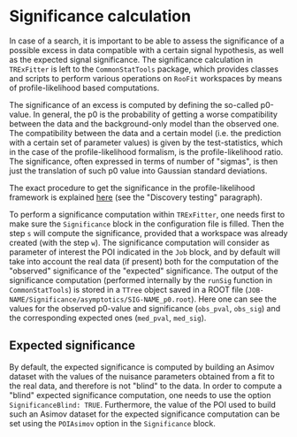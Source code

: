 # Significance calculation

In case of a search, it is important to be able to assess the significance of a possible excess in data compatible with a certain signal hypothesis, 
as well as the expected signal significance. 
The significance calculation in `TRExFitter` is left to the `CommonStatTools` package, which provides classes and scripts to perform various operations on `RooFit` workspaces by means of profile-likelihood based computations.

The significance of an excess is computed by defining the so-called p0-value. 
In general, the p0 is the probability of getting a worse compatibility between the data and the background-only model than the observed one. 
The compatibility between the data and a certain model (i.e. the prediction with a certain set of parameter values) is given by the test-statistics, 
which in the case of the profile-likelihood formalism, is the profile-likelihood ratio. 
The significance, often expressed in terms of number of "sigmas", is then just the translation of such p0 value into Gaussian standard deviations.

The exact procedure to get the significance in the profile-likelihood framework is explained [here](http://atlas-stats-doc-dev.web.cern.ch/atlas-stats-doc-dev/recommendations/rec_stat_computations/) (see the "Discovery testing" paragraph).

To perform a significance computation within `TRExFitter`, one needs first to make sure the `Significance` block in the configuration file is filled.
Then the step `s` will compute the significance, provided that a workspace was already created (with the step `w`). 
The significance computation will consider as parameter of interest the POI indicated in the `Job` block, and by default will take into account the real data (if present) both for the computation of the "observed" significance of the "expected" significance. 
The output of the significance computation (performed internally by the `runSig` function in `CommonStatTools`) is stored in a `TTree` object saved in a ROOT file (`JOB-NAME/Significance/asymptotics/SIG-NAME_p0.root`). 
Here one can see the values for the observed p0-value and significance (`obs_pval`, `obs_sig`) and the corresponding expected ones (`med_pval`, `med_sig`). 

## Expected significance

By default, the expected significance is computed by building an Asimov dataset with the values of the nuisance parameters obtained from a fit to the real data, 
and therefore is not "blind" to the data. 
In order to compute a "blind" expected significance computation, one needs to use the option `SignificanceBlind: TRUE`. 
Furthermore, the value of the POI used to build such an Asimov dataset for the expected significance computation can be set using the `POIAsimov` option in the `Significance` block.
